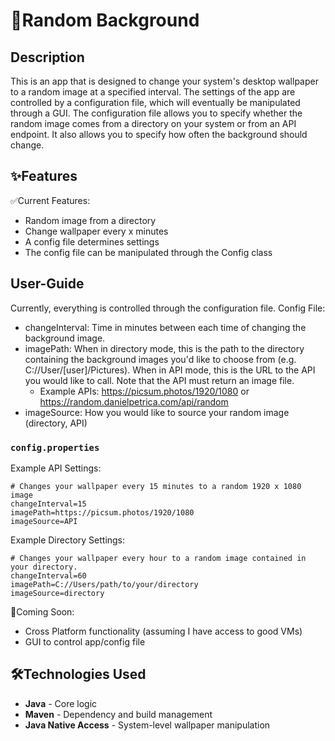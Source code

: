 # 🎲Random Background
## Description
This is an app that is designed to change your system's desktop wallpaper to a random image at a specified interval.
The settings of the app are controlled by a configuration file, which will eventually be manipulated through a GUI. 
The configuration file allows you to specify whether the random image comes from a directory on your system or from an API endpoint. It also allows you to specify how often the background should change.

## ✨Features
✅Current Features:
- Random image from a directory
- Change wallpaper every x minutes
- A config file determines settings
- The config file can be manipulated through the Config class

## User-Guide
Currently, everything is controlled through the configuration file.
Config File:
- changeInterval: Time in minutes between each time of changing the background image.
- imagePath: When in directory mode, this is the path to the directory containing the background images you'd like to choose from (e.g. C://User/[user]/Pictures). When in API mode, this is the URL to the API you would like to call. Note that the API must return an image file.
  - Example APIs: https://picsum.photos/1920/1080 or https://random.danielpetrica.com/api/random
- imageSource: How you would like to source your random image (directory, API)

### `config.properties`
Example API Settings: 
```
# Changes your wallpaper every 15 minutes to a random 1920 x 1080 image
changeInterval=15
imagePath=https://picsum.photos/1920/1080
imageSource=API
```

Example Directory Settings:
```
# Changes your wallpaper every hour to a random image contained in your directory. 
changeInterval=60
imagePath=C://Users/path/to/your/directory
imageSource=directory
```

🚧Coming Soon:
- Cross Platform functionality (assuming I have access to good VMs)
- GUI to control app/config file

## 🛠️Technologies Used
- **Java** - Core logic
- **Maven** - Dependency and build management
- **Java Native Access** - System-level wallpaper manipulation

